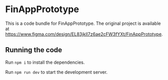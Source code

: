 
  # FinAppPrototype

  This is a code bundle for FinAppPrototype. The original project is available at https://www.figma.com/design/EL83jkll7z6ae2cFW3fYXt/FinAppPrototype.

  ## Running the code

  Run `npm i` to install the dependencies.

  Run `npm run dev` to start the development server.
  